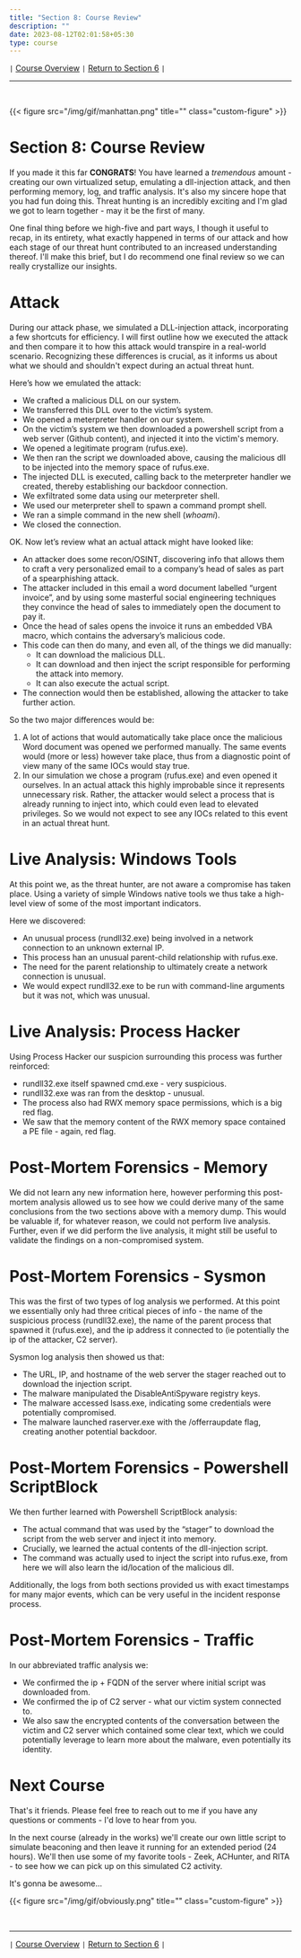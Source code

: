 ```yaml
---
title: "Section 8: Course Review"
description: ""
date: 2023-08-12T02:01:58+05:30
type: course
---
```



`|` [Course Overview](https://www.faanross.com/posts/course01/) `|` [Return to Section 6](https://www.faanross.com/course01/07_post_traffic/) `|`

***

&nbsp;  

{{< figure src="/img/gif/manhattan.png" title="" class="custom-figure" >}}

# Section 8: Course Review

If you made it this far **CONGRATS**! You have learned a *tremendous* amount - creating our own virtualized setup, emulating a dll-injection attack, and then performing memory, log, and traffic analysis. It's also my sincere hope that you had fun doing this. Threat hunting is an incredibly exciting and I'm glad we got to learn together - may it be the first of many.

One final thing before we high-five and part ways, I though it useful to recap, in its entirety, what exactly happened in terms of our attack and how each stage of our threat hunt contributed to an increased understanding thereof. I'll make this brief, but I do recommend one final review so we can really crystallize our insights.

# Attack

During our attack phase, we simulated a DLL-injection attack, incorporating a few shortcuts for efficiency. I will first outline how we executed the attack and then compare it to how this attack would transpire in a real-world scenario. Recognizing these differences is crucial, as it informs us about what we should and shouldn't expect during an actual threat hunt.

Here’s how we emulated the attack:
- We crafted a malicious DLL on our system.
- We transferred this DLL over to the victim’s system.
- We opened a meterpreter handler on our system.
- On the victim’s system we then downloaded a powershell script from a web server (Github content), and injected it into the victim's memory.
- We opened a legitimate program (rufus.exe).
- We then ran the script we downloaded above, causing the malicious dll to be injected into the memory space of rufus.exe.
- The injected DLL is executed, calling back to the meterpreter handler we created, thereby establishing our backdoor connection.
- We exfiltrated some data using our meterpreter shell.
- We used our meterpreter shell to spawn a command prompt shell.
- We ran a simple command in the new shell (*whoami*).
- We closed the connection.

OK. Now let’s review what an actual attack might have looked like:
- An attacker does some recon/OSINT, discovering info that allows them to craft a very personalized email to a company’s head of sales as part of a spearphishing attack.
- The attacker included in this email a word document labelled “urgent invoice”, and by using some masterful social engineering techniques they convince the head of sales to immediately open the document to pay it.
- Once the head of sales opens the invoice it runs an embedded VBA macro, which contains the adversary’s malicious code.
- This code can then do many, and even all, of the things we did manually:
    - It can download the malicious DLL.
    - It can download and then inject the script responsible for performing the attack into memory.
    - It can also execute the actual script.
- The connection would then be established, allowing the attacker to take further action. 

So the two major differences would be:
1. A lot of actions that would automatically take place once the malicious Word document was opened we performed manually. The same events would (more or less) however take place, thus from a diagnostic point of view many of the same IOCs would stay true.
2. In our simulation we chose a program (rufus.exe) and even opened it ourselves. In an actual attack this highly improbable since it represents unnecessary risk. Rather, the attacker would select a process that is already running to inject into, which could even lead to elevated privileges. So we would not expect to see any IOCs related to this event in an actual threat hunt. 

# Live Analysis: Windows Tools
At this point we, as the threat hunter, are not aware a compromise has taken place. Using a variety of simple Windows native tools we thus take a high-level view of some of the most important indicators. 

Here we discovered:
- An unusual process (rundll32.exe) being involved in a network connection to an unknown external IP.
- This process han an unusual parent-child relationship with rufus.exe.
- The need for the parent relationship to ultimately create a network connection is unusual.
- We would expect rundll32.exe to be run with command-line arguments but it was not, which was unusual. 


# Live Analysis: Process Hacker
Using Process Hacker our suspicion surrounding this process was further reinforced: 
- rundll32.exe itself spawned cmd.exe - very suspicious.
- rundll32.exe was ran from the desktop - unusual.
- The process also had RWX memory space permissions, which is a big red flag.
- We saw that the memory content of the RWX memory space contained a PE file - again, red flag.

# Post-Mortem Forensics - Memory
We did not learn any new information here, however performing this post-mortem analysis allowed us to see how we could derive many of the same conclusions from the two sections above with a memory dump. This would be valuable if, for whatever reason, we could not perform live analysis. Further, even if we did perform the live analysis, it might still be useful to validate the findings on a non-compromised system.

# Post-Mortem Forensics - Sysmon
This was the first of two types of log analysis we performed. At this point we essentially only had three critical pieces of info - the name of the suspicious process (rundll32.exe), the name of the parent process that spawned it (rufus.exe), and the ip address it connected to (ie potentially the ip of the attacker, C2 server). 

Sysmon log analysis then showed us that: 
- The URL, IP, and hostname of the web server the stager reached out to download the injection script.
- The malware manipulated the DisableAntiSpyware registry keys.
- The malware accessed lsass.exe, indicating some credentials were potentially compromised.
- The malware launched raserver.exe with the /offerraupdate flag, creating another potential backdoor.

# Post-Mortem Forensics - Powershell ScriptBlock

We then further learned with Powershell ScriptBlock analysis:
- The actual command that was used by the “stager” to download the script from the web server and inject it into memory.
- Crucially, we learned the actual contents of the dll-injection script.
- The command was actually used to inject the script into rufus.exe, from here we will also learn the id/location of the malicious dll.

Additionally, the logs from both sections provided us with exact timestamps for many major events, which can be very useful in the incident response process.

# Post-Mortem Forensics - Traffic

In our abbreviated traffic analysis we:
- We confirmed the ip + FQDN of the server where initial script was downloaded from.
- We confirmed the ip of C2 server - what our victim system connected to. 
- We also saw the encrypted contents of the conversation between the victim and C2 server which contained some clear text, which we could potentially leverage to learn more about the malware, even potentially its identity. 

# Next Course

That's it friends. Please feel free to reach out to me if you have any questions or comments - I'd love to hear from you.

In the next course (already in the works) we'll create our own little script to simulate beaconing and then leave it running for an extended period (24 hours). We'll then use some of my favorite tools - Zeek, ACHunter, and RITA - to see how we can pick up on this simulated C2 activity.

It's gonna be awesome... 

{{< figure src="/img/gif/obviously.png" title="" class="custom-figure" >}}


&nbsp;  

***

`|` [Course Overview](https://www.faanross.com/posts/course01/) `|` [Return to Section 6](https://www.faanross.com/course01/07_post_traffic/) `|`